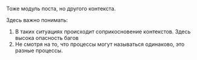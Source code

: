 Тоже модуль поста, но другого контекста.

Здесь важно понимать:
1. В таких ситуациях происходит соприкосновение контекстов. Здесь высока опасность багов
2. Не смотря на то, что процессы могут называться одинаково, это разные процессы.
